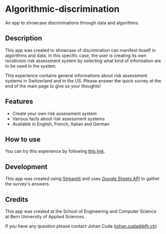 # Algorithmic-discrimination

An app to showcase discriminations through data and algorithms.

## Description

This app was created to showcase of discimination can manifest itsself in algorithms and data. In this specific case, the user is creating its own recidivism risk assessment system by selecting what kind of information are to be used in the system.

This experience contains general informations about risk assessment systems in Switzerland and in the US. Please answer the quick survey at the end of the main page to give us your thoughts!

## Features
- Create your own risk assessment system
- Various facts about risk assessment systems
- Available in English, French, Italian and German

## How to use

You can try this experience by following [this link](https://algorithmic-discrimination.streamlit.app/).

## Development

This app was created using [Streamlit](https://streamlit.io/) and uses [Google Sheets API](https://developers.google.com/workspace/sheets/api/guides/concepts?hl=fr) to gather the survey's answers.

## Credits

This app was created at the School of Engineering and Computer Science at Bern University of Applied  Sciences.

If you have any question please contact Johan Cuda ([johan.cuda@bfh.ch](mailto:johan.cuda@bfh.ch))

